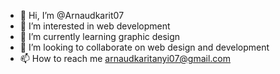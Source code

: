 - 👋 Hi, I’m @Arnaudkarit07
- 👀 I’m interested in web development 
- 🌱 I’m currently learning graphic design 
- 💞️ I’m looking to collaborate on web design and development
- 📫 How to reach me arnaudkaritanyi07@gmail.com

<!---
Arnaudkarit07/Arnaudkarit07 is a ✨ special ✨ repository because its `README.md` (this file) appears on your GitHub profile.
You can click the Preview link to take a look at your changes.
--->
